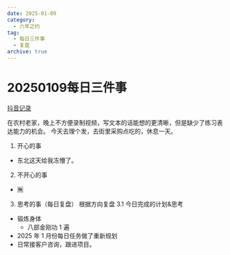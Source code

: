 ```yaml
---
date: 2025-01-09
category:
  - 六年之约
tag:
  - 每日三件事
  - 复盘
archive: true
---
```


# 20250109每日三件事

[抖音记录](https://www.douyin.com/user/MS4wLjABAAAAmKaQG1sbK0e5svJaVzHsN8HOW4GCUCVVmcx5bRP6wY4?modal_id=7457995500170525265)

在农村老家，晚上不方便录制视频，写文本的话能想的更清晰，但是缺少了练习表达能力的机会。
今天去理个发，去街里采购点吃的，休息一天。
1. 开心的事
- 东北这天给我冻懵了。
2. 不开心的事
- 🈚️
3. 思考的事（每日复盘）
根据方向复盘
3.1 今日完成的计划&思考
- 锻炼身体
  - 八部金刚功 1 遍
- 2025 年 1 月份每日任务做了重新规划
- 日常接客户咨询，跟进项目。
